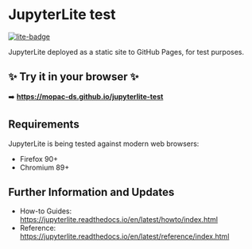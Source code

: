 # JupyterLite test

[![lite-badge](https://jupyterlite.rtfd.io/en/latest/_static/badge.svg)](https://chiin-tan.github.io/jupyterlite-test)

JupyterLite deployed as a static site to GitHub Pages, for test purposes.

## ✨ Try it in your browser ✨

➡️ **https://mopac-ds.github.io/jupyterlite-test**

## Requirements

JupyterLite is being tested against modern web browsers:

- Firefox 90+
- Chromium 89+

## Further Information and Updates

- How-to Guides: https://jupyterlite.readthedocs.io/en/latest/howto/index.html
- Reference: https://jupyterlite.readthedocs.io/en/latest/reference/index.html
